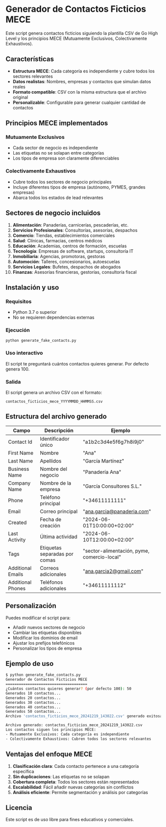 # Generador de Contactos Ficticios MECE

Este script genera contactos ficticios siguiendo la plantilla CSV de Go High Level y los principios MECE (Mutuamente Exclusivos, Colectivamente Exhaustivos).

## Características

- **Estructura MECE**: Cada categoría es independiente y cubre todos los sectores relevantes
- **Datos realistas**: Nombres, empresas y contactos que simulan datos reales
- **Formato compatible**: CSV con la misma estructura que el archivo original
- **Personalizable**: Configurable para generar cualquier cantidad de contactos

## Principios MECE implementados

### Mutuamente Exclusivos
- Cada sector de negocio es independiente
- Las etiquetas no se solapan entre categorías
- Los tipos de empresa son claramente diferenciables

### Colectivamente Exhaustivos
- Cubre todos los sectores de negocio principales
- Incluye diferentes tipos de empresa (autónomo, PYMES, grandes empresas)
- Abarca todos los estados de lead relevantes

## Sectores de negocio incluidos

1. **Alimentación**: Panaderías, carnicerías, pescaderías, etc.
2. **Servicios Profesionales**: Consultorías, asesorías, despachos
3. **Comercio**: Tiendas, establecimientos comerciales
4. **Salud**: Clínicas, farmacias, centros médicos
5. **Educación**: Academias, centros de formación, escuelas
6. **Tecnología**: Empresas de software, startups, consultoría IT
7. **Inmobiliaria**: Agencias, promotoras, gestoras
8. **Automoción**: Talleres, concesionarios, autoescuelas
9. **Servicios Legales**: Bufetes, despachos de abogados
10. **Finanzas**: Asesorías financieras, gestorías, consultoría fiscal

## Instalación y uso

### Requisitos
- Python 3.7 o superior
- No se requieren dependencias externas

### Ejecución
```bash
python generate_fake_contacts.py
```

### Uso interactivo
El script te preguntará cuántos contactos quieres generar. Por defecto genera 100.

### Salida
El script genera un archivo CSV con el formato:
```
contactos_ficticios_mece_YYYYMMDD_HHMMSS.csv
```

## Estructura del archivo generado

| Campo | Descripción | Ejemplo |
|-------|-------------|---------|
| Contact Id | Identificador único | "a1b2c3d4e5f6g7h8i9j0" |
| First Name | Nombre | "Ana" |
| Last Name | Apellidos | "García Martínez" |
| Business Name | Nombre del negocio | "Panadería Ana" |
| Company Name | Nombre de la empresa | "García Consultores S.L." |
| Phone | Teléfono principal | "+34611111111" |
| Email | Correo principal | "ana.garcia@panaderia.com" |
| Created | Fecha de creación | "2024-06-01T10:00:00+02:00" |
| Last Activity | Última actividad | "2024-06-10T12:00:00+02:00" |
| Tags | Etiquetas separadas por comas | "sector-alimentación, pyme, comercio-local" |
| Additional Emails | Correos adicionales | "ana.garcia2@gmail.com" |
| Additional Phones | Teléfonos adicionales | "+34611111112" |

## Personalización

Puedes modificar el script para:
- Añadir nuevos sectores de negocio
- Cambiar las etiquetas disponibles
- Modificar los dominios de email
- Ajustar los prefijos telefónicos
- Personalizar los tipos de empresa

## Ejemplo de uso

```bash
$ python generate_fake_contacts.py
Generador de Contactos Ficticios MECE
=====================================
¿Cuántos contactos quieres generar? (por defecto 100): 50
Generados 10 contactos...
Generados 20 contactos...
Generados 30 contactos...
Generados 40 contactos...
Generados 50 contactos...
Archivo 'contactos_ficticios_mece_20241219_143022.csv' generado exitosamente con 50 contactos únicos.

Archivo generado: contactos_ficticios_mece_20241219_143022.csv
Los contactos siguen los principios MECE:
- Mutuamente Exclusivos: Cada categoría es independiente
- Colectivamente Exhaustivos: Cubren todos los sectores relevantes
```

## Ventajas del enfoque MECE

1. **Clasificación clara**: Cada contacto pertenece a una categoría específica
2. **Sin duplicaciones**: Las etiquetas no se solapan
3. **Cobertura completa**: Todos los sectores están representados
4. **Escalabilidad**: Fácil añadir nuevas categorías sin conflictos
5. **Análisis eficiente**: Permite segmentación y análisis por categorías

## Licencia

Este script es de uso libre para fines educativos y comerciales.
